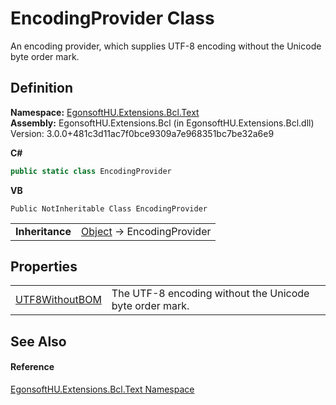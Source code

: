 # EncodingProvider Class


An encoding provider, which supplies UTF-8 encoding without the Unicode byte order mark.



## Definition
**Namespace:** <a href="N_EgonsoftHU_Extensions_Bcl_Text.md">EgonsoftHU.Extensions.Bcl.Text</a>  
**Assembly:** EgonsoftHU.Extensions.Bcl (in EgonsoftHU.Extensions.Bcl.dll) Version: 3.0.0+481c3d11ac7f0bce9309a7e968351bc7be32a6e9

**C#**
``` C#
public static class EncodingProvider
```
**VB**
``` VB
Public NotInheritable Class EncodingProvider
```

<table><tr><td><strong>Inheritance</strong></td><td><a href="https://learn.microsoft.com/dotnet/api/system.object" target="_blank" rel="noopener noreferrer">Object</a>  →  EncodingProvider</td></tr>
</table>



## Properties
<table>
<tr>
<td><a href="P_EgonsoftHU_Extensions_Bcl_Text_EncodingProvider_UTF8WithoutBOM.md">UTF8WithoutBOM</a></td>
<td>The UTF-8 encoding without the Unicode byte order mark.</td></tr>
</table>

## See Also


#### Reference
<a href="N_EgonsoftHU_Extensions_Bcl_Text.md">EgonsoftHU.Extensions.Bcl.Text Namespace</a>  
